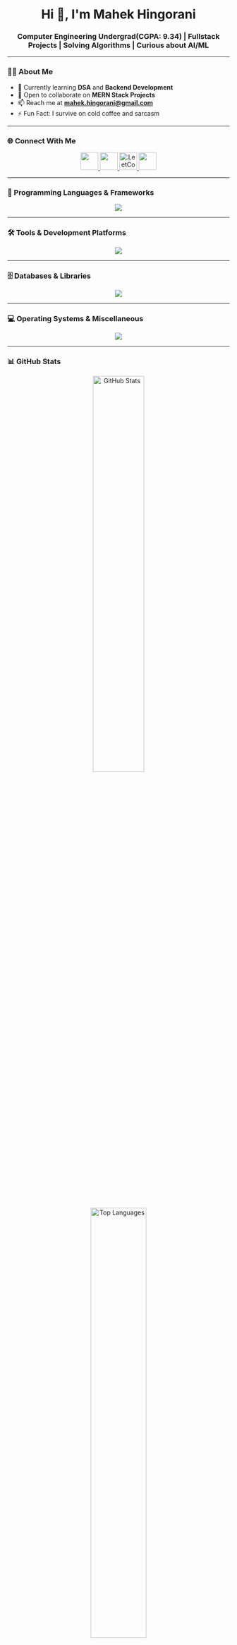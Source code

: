 <!-- Profile Header -->
<h1 align="center">Hi 👋, I'm Mahek Hingorani</h1>
<h3 align="center">Computer Engineering Undergrad(CGPA: 9.34) | Fullstack Projects | Solving Algorithms | Curious about AI/ML</h3>

---

### 👩‍💻 About Me
- 🌱 Currently learning **DSA** and **Backend Development**  
- 👯 Open to collaborate on **MERN Stack Projects**  
- 📫 Reach me at **mahek.hingorani@gmail.com**  
- ⚡ Fun Fact: I survive on cold coffee and sarcasm  

---

### 🌐 Connect With Me
<p align="center">
  <a href="https://linkedin.com/in/mahekhingorani" target="_blank">
    <img src="https://skillicons.dev/icons?i=linkedin" height="40" />
  </a>
  <a href="https://instagram.com/ma_hehe_k" target="_blank">
    <img src="https://skillicons.dev/icons?i=instagram" height="40" />
  </a>
  <a href="https://leetcode.com/mahek27" target="_blank">
    <img src="https://raw.githubusercontent.com/rahuldkjain/github-profile-readme-generator/master/src/images/icons/Social/leet-code.svg" height="40" width="40" alt="LeetCode" />
  </a>
  <a href="https://github.com/mahek2710" target="_blank">
    <img src="https://skillicons.dev/icons?i=github" height="40" />
  </a>
</p>

---

### 🧠 Programming Languages & Frameworks
<p align="center">
  <img src="https://skillicons.dev/icons?i=c,cpp,java,python,js,react,nextjs,nodejs,express,tailwind&theme=dark" />
</p>

---

### 🛠️ Tools & Development Platforms
<p align="center">
  <img src="https://skillicons.dev/icons?i=git,github,postman,figma,docker,aws,vercel&theme=dark" />
</p>

---

### 🗄️ Databases & Libraries
<p align="center">
  <img src="https://skillicons.dev/icons?i=mongodb,redis,oracle&theme=dark" />
</p>

---

### 💻 Operating Systems & Miscellaneous
<p align="center">
  <img src="https://skillicons.dev/icons?i=linux,windows&theme=dark" />
</p>

---

### 📊 GitHub Stats
<p align="center">
  <img src="https://github-readme-stats.vercel.app/api?username=mahek2710&show_icons=true&theme=tokyonight&hide_border=true" alt="GitHub Stats" width="48%"/>
</p>

<p align="center">
  <img src="https://github-readme-stats.vercel.app/api/top-langs/?username=mahek2710&layout=compact&theme=tokyonight&hide_border=true" alt="Top Languages" width="50%"/>
</p>

---

### 🧩 LeetCode Stats 
<p align="center">
  <img src="https://leetcard.jacoblin.cool/mahek27?theme=dark&font=JetBrains%20Mono&ext=contest" alt="LeetCode Stats" />
</p>
